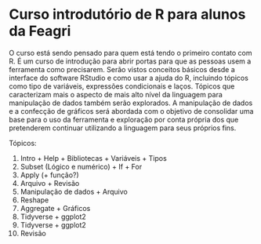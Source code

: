 # Curso introdutório de R para alunos da Feagri
O curso está sendo pensado para quem está tendo o primeiro contato com R. É um curso de introdução para abrir portas para que as pessoas usem a ferramenta como precisarem. Serão vistos conceitos básicos desde a interface do software RStudio e como usar a ajuda do R, incluindo tópicos como tipo de variáveis, expressões condicionais e laços. Tópicos que caracterizam mais o aspecto de mais alto nível da linguagem para manipulação de dados também serão explorados. A manipulação de dados e a confecção de gráficos será abordada com o objetivo de consolidar uma base para o uso da ferramenta e exploração por conta própria dos que pretenderem continuar utilizando a linguagem para seus próprios fins.


Tópicos:
1. Intro + Help + Bibliotecas + Variáveis + Tipos
2. Subset (Lógico e numérico) + If + For
3. Apply (+ função?)
4. Arquivo + Revisão
5. Manipulação de dados + Arquivo
6. Reshape
7. Aggregate + Gráficos
8. Tidyverse + ggplot2
9. Tidyverse + ggplot2
10. Revisão	
